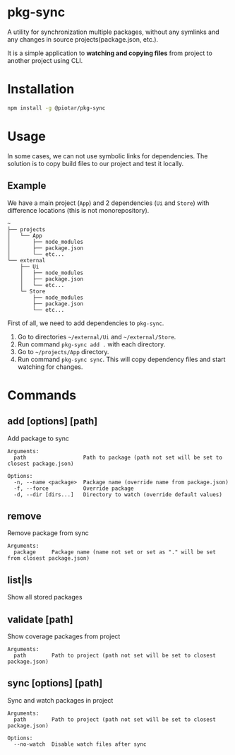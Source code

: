 # pkg-sync

A utility for synchronization multiple packages, without any symlinks and any changes in source projects(package.json, etc.).

It is a simple application to **watching and copying files** from project to another project using CLI.

# Installation

```sh
npm install -g @piotar/pkg-sync
```

# Usage

In some cases, we can not use symbolic links for dependencies. The solution is to copy build files to our project and test it locally. 

## Example

We have a main project (`App`) and 2 dependencies (`Ui` and `Store`) with difference locations (this is not monorepository).

```
~
├── projects
│   └── App
│       ├── node_modules
│       ├── package.json
│       └── etc...
└── external
    ├── Ui
    │   ├── node_modules
    │   ├── package.json
    │   └── etc...
    └─ Store
        ├── node_modules
        ├── package.json
        └── etc...
```

First of all, we need to add dependencies to `pkg-sync`.

1. Go to directories `~/external/Ui` and `~/external/Store`.
2. Run command `pkg-sync add .`  with each directory.
3. Go to `~/projects/App` directory.
4. Run command `pkg-sync sync`. This will copy dependency files and start watching for changes.

# Commands

## add [options] [path]

Add package to sync

```
Arguments:
  path                  Path to package (path not set will be set to closest package.json)

Options:
  -n, --name <package>  Package name (override name from package.json)
  -f, --force           Override package
  -d, --dir [dirs...]   Directory to watch (override default values)
```

## remove <package>

Remove package from sync

```
Arguments:
  package     Package name (name not set or set as "." will be set from closest package.json)
```

## list|ls

Show all stored packages


## validate [path]

Show coverage packages from project

```
Arguments:
  path        Path to project (path not set will be set to closest package.json)
```


## sync [options] [path]

Sync and watch packages in project

```
Arguments:
  path        Path to project (path not set will be set to closest package.json)

Options:
  --no-watch  Disable watch files after sync
```